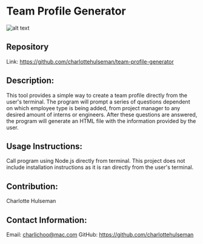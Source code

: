 # **Team Profile Generator**

![alt text](https://github.com/charlottehulseman/team-profile-generator/blob/main/10-object-oriented-programming-homework-demo.png?raw=true)

## **Repository**
Link: https://github.com/charlottehulseman/team-profile-generator

## **Description:**
This tool provides a simple way to create a team profile directly from the user's terminal. The program will prompt a series of questions dependent on which employee type is being added, from project manager to any desired amount of interns or engineers. After these questions are answered, the program will generate an HTML file with the information provided by the user. 

## **Usage Instructions:**
Call program using Node.js directly from terminal. This project does not include installation instructions as it is ran directly from the user's terminal.

## **Contribution:**
Charlotte Hulseman

## **Contact Information:**
Email: charlichoo@mac.com
GitHub: https://github.com/charlottehulseman

